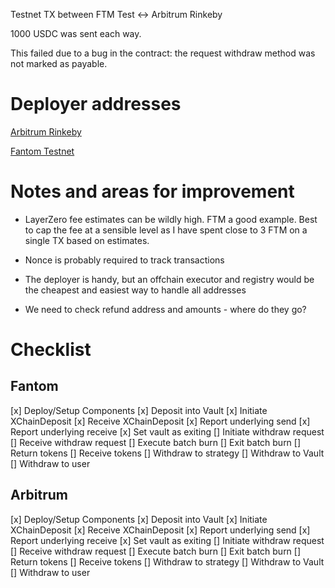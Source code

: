 Testnet TX between FTM Test <-> Arbitrum Rinkeby

1000 USDC was sent each way.

This failed due to a bug in the contract: the request withdraw method was not marked as payable.

# Deployer addresses

[Arbitrum Rinkeby](https://testnet.arbiscan.io/address/0xb0509dcf35d1683e398bb42069dc19ac472747ea#readContract)

[Fantom Testnet](https://testnet.ftmscan.com/address/0xb5eb2afe697e4cadbefa385104b52234ad871266#readContract)

# Notes and areas for improvement

* LayerZero fee estimates can be wildly high. FTM a good example. Best to cap the fee at a sensible level as I have spent close to 3 FTM on a single TX based on estimates.

* Nonce is probably required to track transactions

* The deployer is handy, but an offchain executor and registry would be the cheapest and easiest way to handle all addresses

* We need to check refund address and amounts - where do they go?

# Checklist

## Fantom

[x] Deploy/Setup Components
[x] Deposit into Vault
[x] Initiate XChainDeposit
[x] Receive XChainDeposit
[x] Report underlying send
[x] Report underlying receive
[x] Set vault as exiting
[] Initiate withdraw request
[] Receive withdraw request
[] Execute batch burn
[] Exit batch burn
[] Return tokens
[] Receive tokens
[] Withdraw to strategy
[] Withdraw to Vault
[] Withdraw to user

## Arbitrum

[x] Deploy/Setup Components
[x] Deposit into Vault
[x] Initiate XChainDeposit
[x] Receive XChainDeposit
[x] Report underlying send
[x] Report underlying receive
[x] Set vault as exiting
[] Initiate withdraw request
[] Receive withdraw request
[] Execute batch burn
[] Exit batch burn
[] Return tokens
[] Receive tokens
[] Withdraw to strategy
[] Withdraw to Vault
[] Withdraw to user